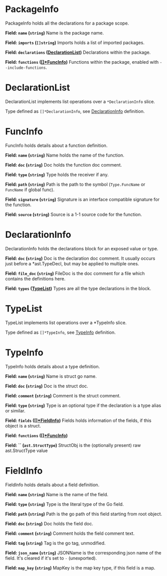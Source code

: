 # PackageInfo

PackageInfo holds all the declarations for a package scope.

**Field: `name` (`string`)**
Name is the package name.

**Field: `imports` (`[]string`)**
Imports holds a list of imported packages.

**Field: `declarations` ([DeclarationList](#declarationlist))**
Declarations within the package.

**Field: `functions` ([[]*FuncInfo](#funcinfo))**
Functions within the package, enabled with `--include-functions`.

# DeclarationList

DeclarationList implements list operations over a `*DeclarationInfo` slice.

Type defined as `[]*DeclarationInfo`, see [DeclarationInfo](DeclarationInfo) definition.

# FuncInfo

FuncInfo holds details about a function definition.

**Field: `name` (`string`)**
Name holds the name of the function.

**Field: `doc` (`string`)**
Doc holds the function doc comment.

**Field: `type` (`string`)**
Type holds the receiver if any.

**Field: `path` (`string`)**
Path is the path to the symbol (`Type.FuncName` or `FuncName` if global func).

**Field: `signature` (`string`)**
Signature is an interface compatible signature for the function.

**Field: `source` (`string`)**
Source is a 1-1 source code for the function.

# DeclarationInfo

DeclarationInfo holds the declarations block for an exposed value or type.

**Field: `doc` (`string`)**
Doc is the declaration doc comment. It usually
occurs just before a *ast.TypeDecl, but may be
applied to multiple ones.

**Field: `file_doc` (`string`)**
FileDoc is the doc comment for a file which
contains the definitions here.

**Field: `types` ([TypeList](#typelist))**
Types are all the type declarations in the block.

# TypeList

TypeList implements list operations over a *TypeInfo slice.

Type defined as `[]*TypeInfo`, see [TypeInfo](TypeInfo) definition.

# TypeInfo

TypeInfo holds details about a type definition.

**Field: `name` (`string`)**
Name is struct go name.

**Field: `doc` (`string`)**
Doc is the struct doc.

**Field: `comment` (`string`)**
Comment is the struct comment.

**Field: `type` (`string`)**
Type is an optional type if the declaration is a type alias or similar.

**Field: `fields` ([[]*FieldInfo](#fieldinfo))**
Fields holds information of the fields, if this object is a struct.

**Field: `functions` ([[]*FuncInfo](#funcinfo))**


**Field: `` (`ast.StructType`)**
StructObj is the (optionally present) raw ast.StructType value

# FieldInfo

FieldInfo holds details about a field definition.

**Field: `name` (`string`)**
Name is the name of the field.

**Field: `type` (`string`)**
Type is the literal type of the Go field.

**Field: `path` (`string`)**
Path is the go path of this field starting from root object.

**Field: `doc` (`string`)**
Doc holds the field doc.

**Field: `comment` (`string`)**
Comment holds the field comment text.

**Field: `tag` (`string`)**
Tag is the go tag, unmodified.

**Field: `json_name` (`string`)**
JSONName is the corresponding json name of the field.
It's cleared if it's set to `-` (unexported).

**Field: `map_key` (`string`)**
MapKey is the map key type, if this field is a map.

